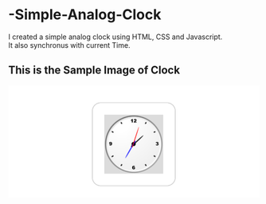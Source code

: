 # -Simple-Analog-Clock


I created a simple analog clock using HTML, CSS and Javascript.\
It also synchronus with current Time.


## This is the Sample Image of Clock

![clock](/Images/sample.png)

